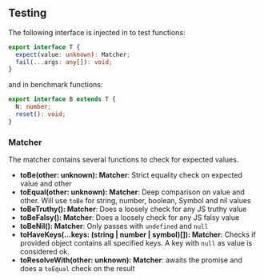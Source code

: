 ## Testing

The following interface is injected in to test functions:

```typescript
export interface T {
  expect(value: unknown): Matcher;
  fail(...args: any[]): void;
}
```

and in benchmark functions:

```typescript
export interface B extends T {
  N: number;
  reset(): void;
}
```

### Matcher

The matcher contains several functions to check for expected values.

- **toBe(other: unknown): Matcher**: Strict equality check on expected value and other
- **toEqual(other: unknown): Matcher**: Deep comparison on value and other. Will use `toBe` for string, number, boolean, Symbol and nil values
- **toBeTruthy(): Matcher**: Does a loosely check for any JS truthy value
- **toBeFalsy(): Matcher**: Does a loosely check for any JS falsy value
- **toBeNil(): Matcher**: Only passes with `undefined` and `null`
- **toHaveKeys(...keys: (string \| number \| symbol)[]): Matcher**: Checks if provided object contains all specified keys. A key with `null` as value is considered ok.
- **toResolveWith(other: unknown): Matcher**: awaits the promise and does a `toEqual` check on the result
